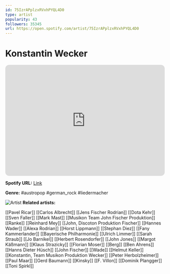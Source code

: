 ```yaml
---
id: 75IzrAPplzxRVxhPYQL4D0
type: artist
popularity: 43
followers: 35345
url: https://open.spotify.com/artist/75IzrAPplzxRVxhPYQL4D0
---
```

# Konstantin Wecker

<iframe style="border-radius:12px" src="https://open.spotify.com/embed/artist/75IzrAPplzxRVxhPYQL4D0" width="100%" height="352" frameBorder="0" allowfullscreen="" allow="autoplay; clipboard-write; encrypted-media; fullscreen; picture-in-picture" loading="lazy"></iframe>

**Spotify URL:** [Link](https://open.spotify.com/artist/75IzrAPplzxRVxhPYQL4D0)

**Genre:**  #austropop #german_rock #liedermacher

![Artist](https://i.scdn.co/image/ab6761610000e5eb4777f2bff922d999e77762ec)
**Related artists:**

[[Pavel Ricar]]
[[Carlos Albrecht]]
[[Jens Fischer Rodrian]]
[[Dota Kehr]]
[[Sven Faller]]
[[Mark Mast]]
[[Musikon Team John Fischer Produktion]]
[[Ranke]]
[[Reinhard Mey]]
[[John, Discoton Produktion Fischer]]
[[Hannes Wader]]
[[Alexa Rodrian]]
[[Horst Lippmann]]
[[Stephan Diez]]
[[Fany Kammerlander]]
[[Bayerische Philharmonie]]
[[Ulrich Limmer]]
[[Sarah Straub]]
[[Jo Barnikel]]
[[Herbert Rosendorfer]]
[[John Jones]]
[[Margot Käßmann]]
[[Klaus Strazicky]]
[[Florian Moser]]
[[Berg]]
[[Ben Ahrens]]
[[Hanns Dieter Hüsch]]
[[John Fischer]]
[[Wade]]
[[Helmut Keller]]
[[Konstantin, Team Musikon Produktion Wecker]]
[[Peter Herbolzheimer]]
[[Paul Maar]]
[[Gerd Baumann]]
[[Kinsky]]
[[F. Villon]]
[[Dominik Plangger]]
[[Toni Spirkl]]

